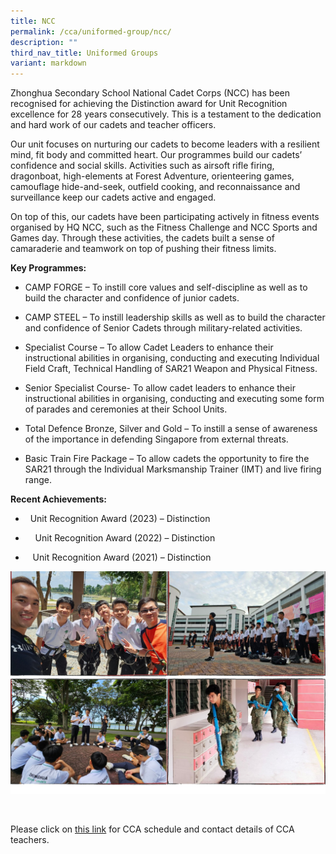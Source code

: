```yaml
---
title: NCC
permalink: /cca/uniformed-group/ncc/
description: ""
third_nav_title: Uniformed Groups
variant: markdown
---
```

Zhonghua Secondary School National Cadet Corps (NCC) has been recognised for achieving the Distinction award for Unit Recognition excellence for 28 years consecutively. This is a testament to the dedication and hard work of our cadets and teacher officers.

Our unit focuses on nurturing our cadets to become leaders with a resilient mind, fit body and committed heart. Our programmes build our cadets’ confidence and social skills. Activities such as airsoft rifle firing, dragonboat, high-elements at Forest Adventure, orienteering games, camouflage hide-and-seek, outfield cooking, and reconnaissance and surveillance keep our cadets active and engaged.

On top of this, our cadets have been participating actively in fitness events organised by HQ NCC, such as the Fitness Challenge and NCC Sports and Games day. Through these activities, the cadets built a sense of camaraderie and teamwork on top of pushing their fitness limits.

**Key Programmes:**
*    CAMP FORGE – To instill core values and self-discipline as well as to build the character and confidence of junior cadets.

*   CAMP STEEL – To instill leadership skills as well as to build the character and confidence of Senior Cadets through military-related activities.

*  Specialist Course – To allow Cadet Leaders to enhance their instructional abilities in organising, conducting and executing Individual Field Craft, Technical Handling of SAR21 Weapon and Physical Fitness.

*   Senior Specialist Course- To allow cadet leaders to enhance their instructional abilities in organising, conducting and executing some form of parades and ceremonies at their School Units.

*   Total Defence Bronze, Silver and Gold – To instill a sense of awareness of the importance in defending Singapore from external threats.

*   Basic Train Fire Package – To allow cadets the opportunity to fire the SAR21 through the Individual Marksmanship Trainer (IMT) and live firing range.

**Recent Achievements:**
*    &nbsp; Unit Recognition Award (2023) – Distinction

*    &nbsp;&nbsp;&nbsp; Unit Recognition Award (2022) – Distinction

*    &nbsp;&nbsp; Unit Recognition Award (2021) – Distinction


![](/images/NCC.jpg)

<br clear="left">

Please click on [this link](https://www.zhonghuasec.moe.edu.sg/cca/schedule/) for CCA schedule and contact details of CCA teachers.